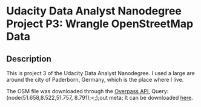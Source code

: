 # Udacity Data Analyst Nanodegree Project P3: Wrangle OpenStreetMap Data

## Description
This is project 3 of the Udacity Data Analyst Nanodegree. I used a large are around the city of Paderborn, Germany, which is the place where I live.

The OSM file was downloaded through the [Overpass API](http://overpass-api.de/query_form.html), Query:
(node(51.658,8.522,51.757, 8.791);<;);out meta;
It can be downloaded [here](https://www.dropbox.com/s/siior87oeb9u5s2/paderborn.osm?dl=0).

